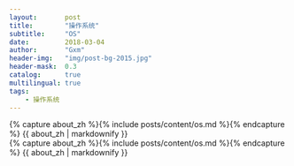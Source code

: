```yaml
---
layout:       post
title:        "操作系统"
subtitle:     "OS"
date:         2018-03-04
author:       "Gxm"
header-img:   "img/post-bg-2015.jpg"
header-mask:  0.3
catalog:      true
multilingual: true
tags:
    - 操作系统
---
```


<!-- Chinese Version -->
<div class="zh post-container">
    {% capture about_zh %}{% include posts/content/os.md %}{% endcapture %}
    {{ about_zh | markdownify }}
</div>

<!-- English Version -->
<div class="en post-container">
    {% capture about_zh %}{% include posts/content/os.md %}{% endcapture %}
    {{ about_zh | markdownify }}
</div>